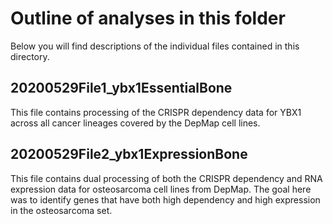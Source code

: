 # Outline of analyses in this folder

Below you will find descriptions of the individual files contained in this directory.

## 20200529File1_ybx1EssentialBone

This file contains processing of the CRISPR dependency data for YBX1 across all cancer lineages covered by the DepMap cell lines.

## 20200529File2_ybx1ExpressionBone

This file contains dual processing of both the CRISPR dependency and RNA expression data for osteosarcoma cell lines from DepMap. The goal here was to identify genes that have both high dependency and high expression in the osteosarcoma set.
